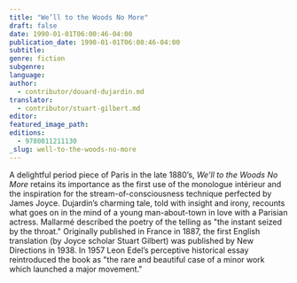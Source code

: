 ```yaml
---
title: "We’ll to the Woods No More"
draft: false
date: 1990-01-01T06:00:46-04:00
publication_date: 1990-01-01T06:00:46-04:00
subtitle:
genre: fiction
subgenre:
language:
author:
  - contributor/douard-dujardin.md
translator:
  - contributor/stuart-gilbert.md
editor:
featured_image_path:
editions:
  - 9780811211130
_slug: well-to-the-woods-no-more
---
```


A delightful period piece of Paris in the late 1880’s, _We’ll to the Woods No More_ retains its importance as the first use of the monologue intérieur and the inspiration for the stream-of-consciousness technique perfected by James Joyce. Dujardin’s charming tale, told with insight and irony, recounts what goes on in the mind of a young man-about-town in love with a Parisian actress. Mallarmé described the poetry of the telling as "the instant seized by the throat." Originally published in France in 1887, the first English translation (by Joyce scholar Stuart Gilbert) was published by New Directions in 1938\. In 1957 Leon Edel’s perceptive historical essay reintroduced the book as "the rare and beautiful case of a minor work which launched a major movement." 


